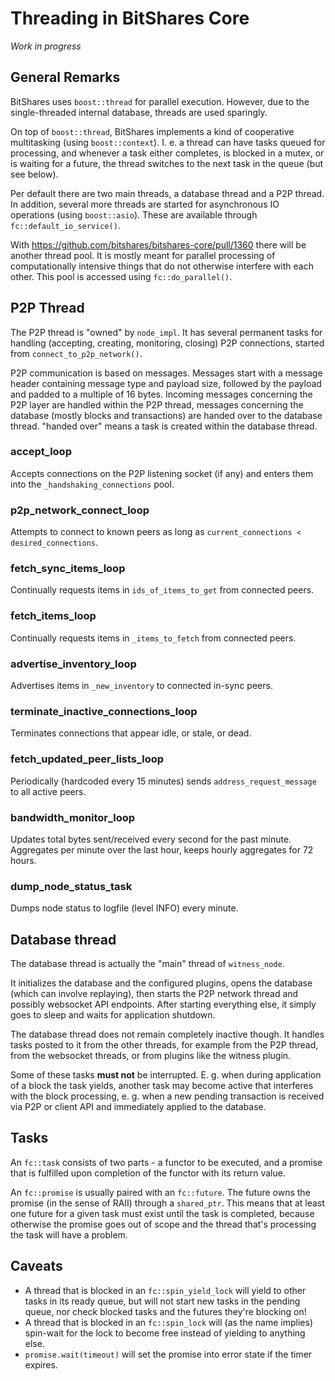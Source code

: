 Threading in BitShares Core
===========================

*Work in progress*

General Remarks
---------------

BitShares uses `boost::thread` for parallel execution. However, due to the single-threaded internal database, threads are used sparingly.

On top of `boost::thread`, BitShares implements a kind of cooperative multitasking (using `boost::context`). I. e. a thread can have tasks queued for processing, and whenever a task either completes, is blocked in a mutex, or is waiting for a future, the thread switches to the next task in the queue (but see below).

Per default there are two main threads, a database thread and a P2P thread. In addition, several more threads are started for asynchronous IO operations (using `boost::asio`). These are available through `fc::default_io_service()`.

With https://github.com/bitshares/bitshares-core/pull/1360 there will be another thread pool. It is mostly meant for parallel processing of computationally intensive things that do not otherwise interfere with each other. This pool is accessed using `fc::do_parallel()`.

P2P Thread
----------

The P2P thread is "owned" by `node_impl`. It has several permanent tasks for handling (accepting, creating, monitoring, closing) P2P connections, started from ``connect_to_p2p_network()``.

P2P communication is based on messages. Messages start with a message header containing message type and payload size, followed by the payload and padded to a multiple of 16 bytes. Incoming messages concerning the P2P layer are handled within the P2P thread, messages concerning the database (mostly blocks and transactions) are handed over to the database thread. "handed over" means a task is created within the database thread.

### accept_loop

Accepts connections on the P2P listening socket (if any) and enters them into the ``_handshaking_connections`` pool.

### p2p_network_connect_loop

Attempts to connect to known peers as long as ``current_connections < desired_connections``.

### fetch_sync_items_loop

Continually requests items in ``ids_of_items_to_get`` from connected peers.

### fetch_items_loop

Continually requests items in ``_items_to_fetch`` from connected peers.

### advertise_inventory_loop

Advertises items in ``_new_inventory`` to connected in-sync peers.

### terminate_inactive_connections_loop

Terminates connections that appear idle, or stale, or dead.

### fetch_updated_peer_lists_loop

Periodically (hardcoded every 15 minutes) sends ``address_request_message`` to all active peers.

### bandwidth_monitor_loop

Updates total bytes sent/received every second for the past minute. Aggregates per minute over the last hour, keeps hourly aggregates for 72 hours.

### dump_node_status_task

Dumps node status to logfile (level INFO) every minute.

Database thread
---------------

The database thread is actually the "main" thread of `witness_node`.

It initializes the database and the configured plugins, opens the database (which can involve replaying), then starts the P2P network thread and possibly websocket API endpoints. After starting everything else, it simply goes to sleep and waits for application shutdown.

The database thread does not remain completely inactive though. It handles tasks posted to it from the other threads, for example from the P2P thread, from the websocket threads, or from plugins like the witness plugin.

Some of these tasks **must not** be interrupted. E. g. when during application of a block the task yields, another task may become active that interferes with the block processing, e. g. when a new pending transaction is received via P2P or client API and immediately applied to the database.

Tasks
-----

An `fc::task` consists of two parts - a functor to be executed, and a promise that is fulfilled upon completion of the functor with its return value.

An `fc::promise` is usually paired with an `fc::future`. The future owns the promise (in the sense of RAII) through a `shared_ptr`. This means that at least one future for a given task must exist until the task is completed, because otherwise the promise goes out of scope and the thread that's processing the task will have a problem.

**Caveats**
-----------

* A thread that is blocked in an `fc::spin_yield_lock` will yield to other tasks in its ready queue, but will not start new tasks in the pending queue, nor check blocked tasks and the futures they're blocking on!
* A thread that is blocked in an `fc::spin_lock` will (as the name implies) spin-wait for the lock to become free instead of yielding to anything else.
* `promise.wait(timeout)` will set the promise into error state if the timer expires.